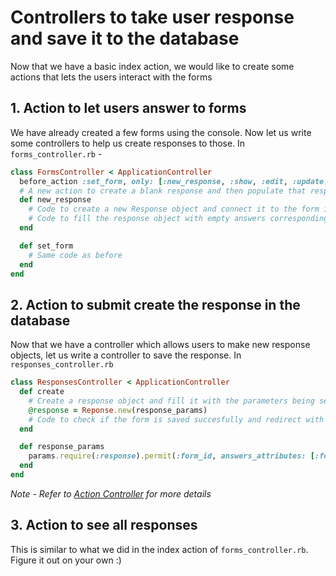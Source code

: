 # Controllers to take user response and save it to the database

Now that we have a basic index action, we would like to create some actions that lets the users interact with the forms

## 1. Action to let users answer to forms
  We have already created a few forms using the console. Now let us write some controllers to help us create responses to those. In `forms_controller.rb` -
  ```ruby
  class FormsController < ApplicationController
    before_action :set_form, only: [:new_response, :show, :edit, :update, :destroy]   # We update the before_action to include the new_response action 
    # A new action to create a blank response and then populate that response with empty form fields
    def new_response
      # Code to create a new Response object and connect it to the form instance found from set_form
      # Code to fill the response object with empty answers corresponding to the form_fields of the form object
    end

    def set_form
      # Same code as before
    end
  end
  ```

## 2. Action to submit create the response in the database
  Now that we have a controller which allows users to make new response objects, let us write a controller to save the response. In `responses_controller.rb`
  ```ruby
  class ResponsesController < ApplicationController
    def create
      # Create a response object and fill it with the parameters being sent in the HTTP request object
      @response = Reponse.new(response_params)
      # Code to check if the form is saved succesfully and redirect with a success message, or to redirect back to a new response page with an error message
    end
  
    def response_params
      params.require(:response).permit(:form_id, answers_attributes: [:form_field_id, :response_text])
    end
  end
  ```
_Note - Refer to [Action Controller](https://guides.rubyonrails.org/action_controller_overview.html) for more details_

## 3. Action to see all responses
  This is similar to what we did in the index action of `forms_controller.rb`. Figure it out on your own :)
  
